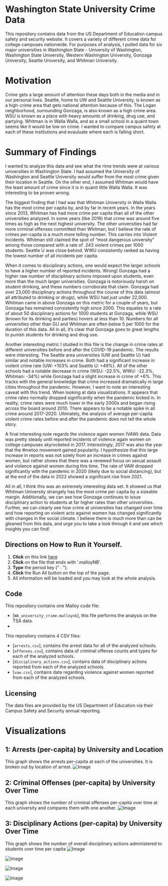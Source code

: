 # Washington State University Crime Data

This repository contains data from the US Department of Education campus safety and security website.  It covers a variety of different crime data for college campuses nationwide.  For purposes of analysis, I pulled data for six major universities in Washington State - University of Washington, Washington State University, Western Washington University, Gonzaga University, Seattle University, and Whitman University.  

# Motivation
Crime gets a large amount of attention these days both in the media and in our personal lives.  Seattle, home to UW and Seattle University, is known as a high-crime area that gets national attention because of this.  The Logan neighborhood, surrounding Gonzaga, is also known as a high crime area.  WSU is known as a place with heavy amounts of drinking, drug use, and partying.  Whitman is in Walla Walla, and as a small school in a quaint town seems like it would be low on crime.  I wanted to compare campus safety at each of these institutions and evauluate where each is falling short.   

# Summary of Findings
I wanted to analyze this data and see what the rime trends were at various universities in Washington State.  I had assumed the University of Washington and Seattle University would suffer from the most crime given their location in Seattle.  On the other end, I assumed Whitman would have the least amount of crime since it is in quaint little Walla Walla.  It was interesting to be proven wrong.

The biggest finding that I had was that Whitman University in Walla Walla has the most crime per capita by, and by far in recent years.  In the years since 2013, Whitman has had more crime per capita than all of the other universities analyzed.  In some years (like 2016) that crime was around five times as high as the next highest university.  The other universities had far more criminal offenses committed than Whitman, but I believe the rate of crimes per-capita is a much more telling number.  This carries into Violent Incidents.  Whitman still claimed the spot of “most dangerous university” among those compared with a rate of .243 violent crimes per 1000 students.  Seattle U was close behind.  WWU consistently ranked as having the lowest number of all incidents per capita.

When it comes to disciplinary actions, one would expect the larger schools to have a higher number of reported incidents.  Wrong!  Gonzaga had a higher raw number of disciplinary actions imposed upon students, even more than the much larger universities.  Gonzaga is notoriously harsh on student drinking, and these numbers corroborate that claim.  Gonzaga had over 23,000 disciplinary actions throughout the course of this data (almost all attributed to drinking or drugs), while WSU had just under 22,000.  Whitman came in above Gonzaga on this metric for a couple of years, but Gonzaga has remained consistently high since 2000.  This equates to a rate of about 50 disciplinary actions for 1000 students at Gonzaga, while WSU (known for its drinking and parties) hovers at less than 10.  Numbers for all universities other than GU and Whitman are often below 5 per 1000 for the duration of this data.  All in all, it’s clear that Gonzaga goes to great lengths to punish students for drinking and drug use. 

Another interesting metric I studied in this file is the change in crime rates at different universities before and after the COVID-19 pandemic.  The results were interesting.  The Seattle area universities (UW and Seattle U) had similar and notable increases in crime.  Both had a significant increase in violent crime rate (UW: +103% and Seattle U: +49%).  All of the other schools had a notable decrease in crime (WSU: -22.5%, WWU: -22.3%, Whitman: -34%) while Gonzaga had a slight increase in crime of +6%.  This tracks with the general knowledge that crime increased dramatically in large cities throughout the pandemic.  However, I want to note an interesting caveat with this trend.  When looking at data visualizations. It appears that crime rates normally dropped significantly when the pandemic kicked in.  In reality, crime rates were much lower in the early 2000s and began rising across the board around 2010.  There appears to be a notable spike in all crime around 2017-2020.  Ultimately, the analysis of average per-capita violent crime rates before and after the pandemic does not tell the whole story. 

A final interesting note regards the violence again women (VAW) data.  Data was pretty steady until reported incidents of violence again women on college campuses skyrocketed in 2017.  Interestingly, 2017 was also the year that the #metoo movement gained popularity.  I hypothesize that this large increase in reports was not solely from an increase in crimes against women, but rather shows that there was a renewed focus on sexual assault and violence against women during this time.  The rate of VAW dropped significantly with the pandemic in 2020 (likely due to social distancing), but at the end of the data in 2022 showed a significant rise from 2021. 

All in all, I think this was an extremely interesting data set.  It showed us that Whitman University strangely has the most crime per capita by a sizeable margin. 
 Additionally, we can see how Gonzaga continues to issue disciplinary action to students at far higher rates than other universities.  Further, we can clearly see how crime at universities has changed over time and how reporting on violent acts against women has changed significantly with changes in the social climate.  I believe there is much more than can be gleaned from this data, and urge you to take a look through it and see which insights you can find!


## Directions on How to Run it Yourself. 
1.  **Click** on this link [here](https://github.com/BrandonDuBois1/Malloy-TSA) 
2.   **Click** on the file that ends with '.malloyNB'.
3.   **Type** the period key (" . "). 
4.   **Click** the Run All button on the top of the page. 
5. All information will be loaded and you may look at the whole analysis.


## Code

This repository contains one Malloy code file:
- [`WA_university_crime.malloynb`], this file performs the analysis on the TSA data.
- 
This repository contains 4 CSV files:
- [`arrests.csv`], contains the arrest data for all of the analyzed schools.
- [`offenses.csv`], contains data of criminal offense counts and types for each of the analyzed schools.
- [`disciplinary_actions.csv`], contains data of disciplinary actions reported from each of the analyzed schools.
- [`vaw.csv`], contains data regarding violence against women reported from each of the analyzed schools.

## Licensing 

The data files are provided by the US Department of Education via their Campus Safety and Security annual reporting.  

# Visualizations

## 1: Arrests (per-capita) by University and Location
This graph shows the arrests per-capita at each of the universities.  It is broken out by location of arrest.
![Image](https://github.com/user-attachments/assets/78bfb54a-b444-4495-9fbb-36a4371f2029)


## 2: Criminal Offenses (per-capita) by University Over Time
This graph shows the number of criminal offenses per-capita over time at each university and compares them with one another.
![Image](https://github.com/user-attachments/assets/9894952c-26f4-4931-9b06-8327758be7e0)


## 3: Disciplinary Actions (per-capita) by University Over Time
This graph shows the number of overall disciplinary actions administered to students over time per capita
![Image](https://github.com/user-attachments/assets/61467b4f-21b7-4bb5-9644-410567179dac)

![Image](https://github.com/user-attachments/assets/9d8ec6b1-6e2d-4d2d-b821-73f005137194)

![Image](https://github.com/user-attachments/assets/abecec88-c8cc-4276-a866-5cdce70f10ba)

![Image](https://github.com/user-attachments/assets/95f1c1fa-3ddf-4520-8c4d-ce8433b9f7d3)
